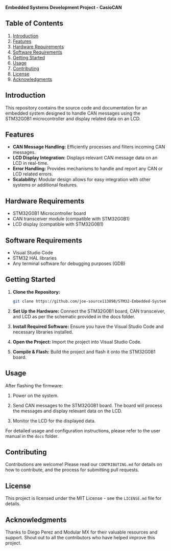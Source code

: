**Embedded Systems Development Project - CasioCAN**

## Table of Contents
1. [Introduction](#introduction)
2. [Features](#features)
3. [Hardware Requirements](#hardware-requirements)
4. [Software Requirements](#software-requirements)
5. [Getting Started](#getting-started)
6. [Usage](#usage)
7. [Contributing](#contributing)
8. [License](#license)
9. [Acknowledgments](#acknowledgments)

## Introduction

This repository contains the source code and documentation for an embedded system designed to handle CAN messages using the STM32G0B1 microcontroller and display related data on an LCD.

## Features

- **CAN Message Handling:** Efficiently processes and filters incoming CAN messages.
- **LCD Display Integration:** Displays relevant CAN message data on an LCD in real-time.
- **Error Handling:** Provides mechanisms to handle and report any CAN or LCD related errors.
- **Scalability:** Modular design allows for easy integration with other systems or additional features.

## Hardware Requirements

- STM32G0B1 Microcontroller board
- CAN transceiver module (compatible with STM32G0B1)
- LCD display (compatible with STM32G0B1)

## Software Requirements

- Visual Studio Code
- STM32 HAL libraries
- Any terminal software for debugging purposes (GDB)

## Getting Started

1. **Clone the Repository:**
   ```bash
   git clone https://github.com/joe-source113898/STM32-Embedded-Systems-Development.git

2. **Set Up the Hardware:** Connect the STM32G0B1 board, CAN transceiver, and LCD as per the schematic provided in the docs folder.
   
3. **Install Required Software:** Ensure you have the Visual Studio Code and necessary libraries installed.

4. **Open the Project:** Import the project into Visual Studio Code.
   
5. **Compile & Flash:** Build the project and flash it onto the STM32G0B1 board.

## Usage
After flashing the firmware:

1. Power on the system.

2. Send CAN messages to the STM32G0B1 board. The board will process the messages and display relevant data on the LCD.

3. Monitor the LCD for the displayed data.

For detailed usage and configuration instructions, please refer to the user manual in the ```docs``` folder.

## Contributing
Contributions are welcome! Please read our ```CONTRIBUTING.md``` for details on how to contribute, and the process for submitting pull requests.

## License
This project is licensed under the MIT License - see the ```LICENSE.md``` file for details.

## Acknowledgments
Thanks to Diego Perez and Modular MX for their valuable resources and support.
Shout out to all the contributors who have helped improve this project.
